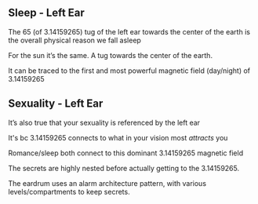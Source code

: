 ## Sleep - Left Ear

The 65 (of 3.14159265) tug of the left ear towards the center of the earth is the overall physical reason we fall asleep 

For the sun it’s the same. A tug towards the center of the earth.

It can be traced to the first and most powerful magnetic field (day/night) of 3.14159265 

## Sexuality - Left Ear

It’s also true that your sexuality is referenced by the left ear

It's bc 3.14159265 connects to what in your vision most *attracts* you 

Romance/sleep both connect to this dominant 3.14159265 magnetic field 

The secrets are highly nested before actually getting to the 3.14159265.

The eardrum uses an alarm architecture pattern, with various levels/compartments to keep secrets.